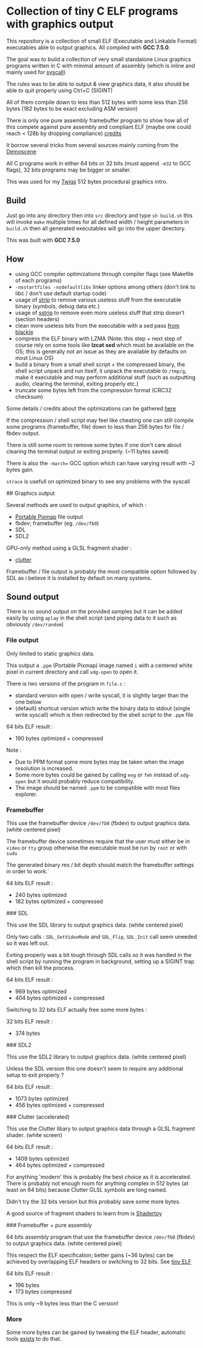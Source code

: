 Collection of tiny C ELF programs with graphics output
=====

This repository is a collection of small ELF (Executable and Linkable Format) executables able to output graphics. All compiled with **GCC 7.5.0**.

The goal was to build a collection of very small standalone Linux graphics programs written in C with minimal amount of assembly (which is inline and mainly used for [syscall](https://en.wikipedia.org/wiki/System_call))

The rules was to be able to output & view graphics data, it also should be able to quit properly using Ctrl+C (SIGINT)

All of them compile down to less than 512 bytes with some less than 256 bytes (182 bytes to be exact excluding ASM version)

There is only one pure assembly framebuffer program to show how all of this compete against pure assembly and compliant ELF (maybe one could reach < 128b by dropping compliance) [credits](https://www.muppetlabs.com/~breadbox/software/tiny/return42.html)

It borrow several tricks from several sources mainly coming from the [Demoscene](https://en.wikipedia.org/wiki/Demoscene)

All C programs work in either 64 bits or 32 bits (must append `-m32` to GCC flags), 32 bits programs may be bigger or smaller.

This was used for my [Twigs](https://github.com/grz0zrg/twigs) 512 bytes procedural graphics intro.

## Build

Just go into any directory then into `src` directory and type `sh build.sh` this will invoke `make` multiple times for all defined width / height parameters in `build.sh` then all generated executables will go into the upper directory.

This was built with **GCC 7.5.0**

## How

* using GCC compiler optimizations through compiler flags (see Makefile of each programs)
* `-nostartfiles -nodefaultlibs` linker options among others (don't link to libc / don't use default startup code)
* usage of [strip](https://en.wikipedia.org/wiki/Strip_(Unix)) to remove various useless stuff from the executable binary (symbols, debug data etc.)
* usage of [sstrip](https://www.muppetlabs.com/~breadbox/software/elfkickers.html) to remove even more useless stuff that strip doesn't (section headers)
* clean more useless bits from the executable with a sed pass [from blackle](https://github.com/blackle/Tiny-X11-Trans-Flag)
* compress the ELF binary with LZMA (Note: this step + next step of course rely on some tools like **lzcat** **sed** which must be available on the OS; this is generally not an issue as they are available by defaults on most Linux OS)
* build a binary from a small shell script + the compressed binary, the shell script unpack and run itself, it unpack the executable to `/tmp/g`, make it executable and may perform additional stuff (such as outputting audio, clearing the terminal, exiting properly etc.)
* truncate some bytes left from the compression format (CRC32 checksum)

Some details / credits about the optimizations can be gathered [here](https://in4k.github.io/wiki/linux)

If the compression / shell script may feel like cheating one can still compile some programs (framebuffer, file) down to less than 256 bytes for file / fbdev output.

There is still some room to remove some bytes if one don't care about clearing the terminal output or exiting properly. (~11 bytes saved)

There is also the `-march=` GCC option which can have varying result with ~2 bytes gain.

`strace` is usefull on optimized binary to see any problems with the syscall

## Graphics output

Several methods are used to output graphics, of which :

* [Portable Pixmap](https://en.wikipedia.org/wiki/Netpbm#File_formats) file output
* fbdev; framebuffer (eg. `/dev/fb0`)
* SDL
* SDL2

GPU-only method using a GLSL fragment shader :
* [clutter](https://blogs.gnome.org/clutter/)

Framebuffer / file output is probably the most compatible option followed by SDL as i believe it is installed by default on many systems.

## Sound output

There is no sound output on the provided samples but it can be added easily by using `aplay` in the shell script (and piping data to it such as obviously `/dev/random`)

### File output

Only limited to static graphics data.

This output a `.ppm` (Portable Pixmap) image named `i` with a centered white pixel in current directory and call `xdg-open` to open it.

There is two versions of the program in `file.c` :

* standard version with open / write syscall, it is slightly larger than the one below
* (default) shortcut version which write the binary data to stdout (single write syscall) which is then redirected by the shell script to the `.ppm` file

64 bits ELF result :

* 190 bytes optimized + compressed

Note : 

* Due to PPM format some more bytes may be taken when the image resolution is increased.
* Some more bytes could be gained by calling `eog` or `feh` instead of `xdg-open` but it would probably reduce compatibility.
* The image should be named `.ppm` to be compatible with most files explorer.

### Framebuffer

This use the framebuffer device `/dev/fb0` (fbdev) to output graphics data. (white centered pixel)

The framebuffer device sometimes require that the user must either be in `video` or `tty` group otherwise the executable must be run by `root` or with `sudo`

The generated binary res / bit depth should match the framebuffer settings in order to work.`

64 bits ELF result :

* 240 bytes optimized
* 182 bytes optimized + compressed

### SDL

This use the SDL library to output graphics data. (white centered pixel)

Only two calls : `SDL_SetVideoMode` and `SDL_Flip`, `SDL_Init` call seem uneeded so it was left out.

Exiting properly was a bit tough through SDL calls so it was handled in the shell script by running the program in background, setting up a SIGINT trap which then kill the process.

64 bits ELF result :

* 969 bytes optimized
* 404 bytes optimized + compressed

Switching to 32 bits ELF actually free some more bytes :

32 bits ELF result :

* 374 bytes

### SDL2

This use the SDL2 library to output graphics data. (white centered pixel)

Unless the SDL version this one doesn't seem to require any additional setup to exit properly ?

64 bits ELF result :

* 1073 bytes optimized
* 456 bytes optimized + compressed

### Clutter (accelerated)

This use the Clutter libary to output graphics data through a GLSL fragment shader. (white screen)

64 bits ELF result :

* 1409 bytes optimized
* 464 bytes optimized + compressed

For anything 'modern' this is probably the best choice as it is accelerated. There is probably not enough room for anything complex in 512 bytes (at least on 64 bits) because Clutter GLSL symbols are long named.

Didn't try the 32 bits version but this probably save some more bytes.

A good source of fragment shaders to learn from is [Shadertoy](https://www.shadertoy.com)

### Framebuffer + pure assembly

64 bits assembly program that use the framebuffer device `/dev/fb0` (fbdev) to output graphics data. (white centered pixel)

This respect the ELF specification; better gains (~36 bytes) can be achieved by overlapping ELF headers or switching to 32 bits. See [tiny ELF](http://www.muppetlabs.com/~breadbox/software/tiny/return42.html)

64 bits ELF result :

* 196 bytes
* 173 bytes compressed

This is only ~9 bytes less than the C version!

### More

Some more bytes can be gained by tweaking the ELF header, automatic tools [exists](https://git.titandemo.org/PoroCYon/norjohe/-/tree/master/src) to do that.